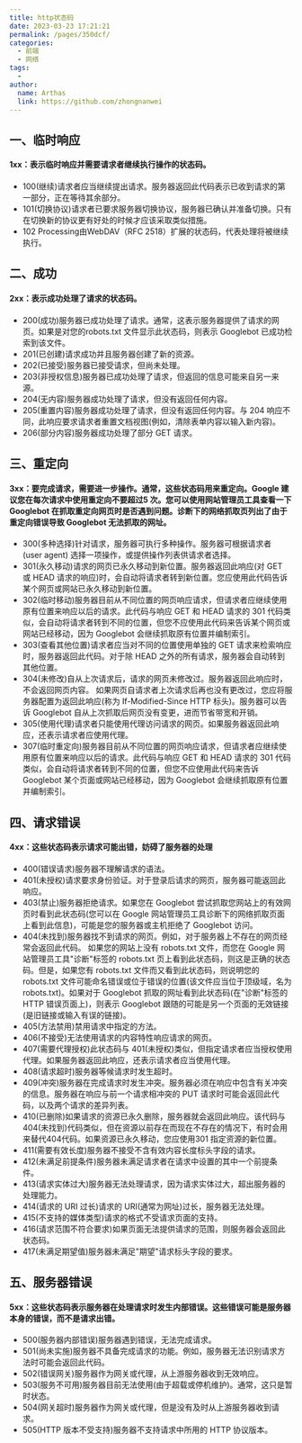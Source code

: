 ```yaml
---
title: http状态码
date: 2023-03-23 17:21:21
permalink: /pages/350dcf/
categories:
  - 前端
  - 网络
tags:
  - 
author: 
  name: Arthas
  link: https://github.com/zhongnanwei
---
```


## 一、临时响应

#### 1xx：表示临时响应并需要请求者继续执行操作的状态码。

- 100(继续)请求者应当继续提出请求。服务器返回此代码表示已收到请求的第一部分，正在等待其余部分。
- 101(切换协议)请求者已要求服务器切换协议，服务器已确认并准备切换。只有在切换新的协议更有好处的时候才应该采取类似措施。
- 102 Processing由WebDAV（RFC 2518）扩展的状态码，代表处理将被继续执行。

## 二、成功

#### 2xx：表示成功处理了请求的状态码。

- 200(成功)服务器已成功处理了请求。通常，这表示服务器提供了请求的网页。如果是对您的robots.txt 文件显示此状态码，则表示 Googlebot 已成功检索到该文件。
- 201(已创建)请求成功并且服务器创建了新的资源。
- 202(已接受)服务器已接受请求，但尚未处理。
- 203(非授权信息)服务器已成功处理了请求，但返回的信息可能来自另一来源。
- 204(无内容)服务器成功处理了请求，但没有返回任何内容。
- 205(重置内容)服务器成功处理了请求，但没有返回任何内容。与 204 响应不同，此响应要求请求者重置文档视图(例如，清除表单内容以输入新内容)。
- 206(部分内容)服务器成功处理了部分 GET 请求。

## 三、重定向

#### 3xx：要完成请求，需要进一步操作。通常，这些状态码用来重定向。Google 建议您在每次请求中使用重定向不要超过5 次。您可以使用网站管理员工具查看一下Googlebot 在抓取重定向网页时是否遇到问题。诊断下的网络抓取页列出了由于重定向错误导致 Googlebot 无法抓取的网址。

- 300(多种选择)针对请求，服务器可执行多种操作。服务器可根据请求者 (user agent) 选择一项操作，或提供操作列表供请求者选择。
- 301(永久移动)请求的网页已永久移动到新位置。服务器返回此响应(对 GET 或 HEAD 请求的响应)时，会自动将请求者转到新位置。您应使用此代码告诉某个网页或网站已永久移动到新位置。
- 302(临时移动)服务器目前从不同位置的网页响应请求，但请求者应继续使用原有位置来响应以后的请求。此代码与响应 GET 和 HEAD 请求的 301 代码类似，会自动将请求者转到不同的位置，但您不应使用此代码来告诉某个网页或网站已经移动，因为 Googlebot 会继续抓取原有位置并编制索引。
- 303(查看其他位置)请求者应当对不同的位置使用单独的 GET 请求来检索响应时，服务器返回此代码。对于除 HEAD 之外的所有请求，服务器会自动转到其他位置。
- 304(未修改)自从上次请求后，请求的网页未修改过。服务器返回此响应时，不会返回网页内容。
如果网页自请求者上次请求后再也没有更改过，您应将服务器配置为返回此响应(称为 If-Modified-Since HTTP 标头)。服务器可以告诉 Googlebot 自从上次抓取后网页没有变更，进而节省带宽和开销。
- 305(使用代理)请求者只能使用代理访问请求的网页。如果服务器返回此响应，还表示请求者应使用代理。
- 307(临时重定向)服务器目前从不同位置的网页响应请求，但请求者应继续使用原有位置来响应以后的请求。此代码与响应 GET 和 HEAD 请求的 301 代码类似，会自动将请求者转到不同的位置，但您不应使用此代码来告诉 Googlebot 某个页面或网站已经移动，因为 Googlebot 会继续抓取原有位置并编制索引。

## 四、请求错误

#### 4xx：这些状态码表示请求可能出错，妨碍了服务器的处理

- 400(错误请求)服务器不理解请求的语法。
- 401(未授权)请求要求身份验证。对于登录后请求的网页，服务器可能返回此响应。
- 403(禁止)服务器拒绝请求。如果您在 Googlebot 尝试抓取您网站上的有效网页时看到此状态码(您可以在 Google 网站管理员工具诊断下的网络抓取页面上看到此信息)，可能是您的服务器或主机拒绝了 Googlebot 访问。
- 404(未找到)服务器找不到请求的网页。例如，对于服务器上不存在的网页经常会返回此代码。
如果您的网站上没有 robots.txt 文件，而您在 Google 网站管理员工具"诊断"标签的 robots.txt 页上看到此状态码，则这是正确的状态码。但是，如果您有 robots.txt 文件而又看到此状态码，则说明您的 robots.txt 文件可能命名错误或位于错误的位置(该文件应当位于顶级域，名为 robots.txt)。如果对于 Googlebot 抓取的网址看到此状态码(在"诊断"标签的 HTTP 错误页面上)，则表示 Googlebot 跟随的可能是另一个页面的无效链接(是旧链接或输入有误的链接)。
- 405(方法禁用)禁用请求中指定的方法。
- 406(不接受)无法使用请求的内容特性响应请求的网页。
- 407(需要代理授权)此状态码与 401(未授权)类似，但指定请求者应当授权使用代理。如果服务器返回此响应，还表示请求者应当使用代理。
- 408(请求超时)服务器等候请求时发生超时。
- 409(冲突)服务器在完成请求时发生冲突。服务器必须在响应中包含有关冲突的信息。服务器在响应与前一个请求相冲突的 PUT 请求时可能会返回此代码，以及两个请求的差异列表。
- 410(已删除)如果请求的资源已永久删除，服务器就会返回此响应。该代码与 404(未找到)代码类似，但在资源以前存在而现在不存在的情况下，有时会用来替代404代码。如果资源已永久移动，您应使用301 指定资源的新位置。
- 411(需要有效长度)服务器不接受不含有效内容长度标头字段的请求。
- 412(未满足前提条件)服务器未满足请求者在请求中设置的其中一个前提条件。
- 413(请求实体过大)服务器无法处理请求，因为请求实体过大，超出服务器的处理能力。
- 414(请求的 URI 过长)请求的 URI(通常为网址)过长，服务器无法处理。
- 415(不支持的媒体类型)请求的格式不受请求页面的支持。
- 416(请求范围不符合要求)如果页面无法提供请求的范围，则服务器会返回此状态码。
- 417(未满足期望值)服务器未满足"期望"请求标头字段的要求。

## 五、服务器错误

#### 5xx：这些状态码表示服务器在处理请求时发生内部错误。这些错误可能是服务器本身的错误，而不是请求出错。

- 500(服务器内部错误)服务器遇到错误，无法完成请求。
- 501(尚未实施)服务器不具备完成请求的功能。例如，服务器无法识别请求方法时可能会返回此代码。
- 502(错误网关)服务器作为网关或代理，从上游服务器收到无效响应。
- 503(服务不可用)服务器目前无法使用(由于超载或停机维护)。通常，这只是暂时状态。
- 504(网关超时)服务器作为网关或代理，但是没有及时从上游服务器收到请求。
- 505(HTTP 版本不受支持)服务器不支持请求中所用的 HTTP 协议版本。